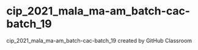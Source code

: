 # cip_2021_mala_ma-am_batch-cac-batch_19
cip_2021_mala_ma-am_batch-cac-batch_19 created by GitHub Classroom
